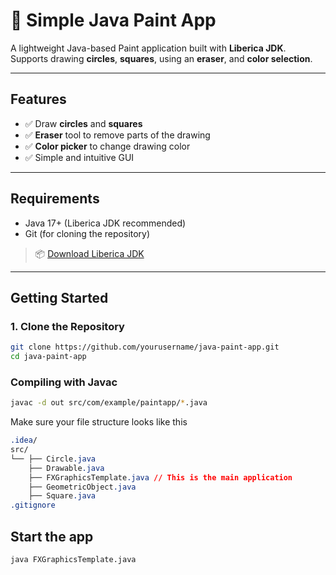 # 🎨 Simple Java Paint App

A lightweight Java-based Paint application built with **Liberica JDK**.  
Supports drawing **circles**, **squares**, using an **eraser**, and **color selection**.

---

## Features

- ✅ Draw **circles** and **squares**
- ✅ **Eraser** tool to remove parts of the drawing
- ✅ **Color picker** to change drawing color
- ✅ Simple and intuitive GUI

---

## Requirements

- Java 17+ (Liberica JDK recommended)
- Git (for cloning the repository)

> 📦 [Download Liberica JDK](https://bell-sw.com/pages/downloads/)

---

## Getting Started

### 1. Clone the Repository

```bash
git clone https://github.com/yourusername/java-paint-app.git
cd java-paint-app
```
### Compiling with Javac

```bash
javac -d out src/com/example/paintapp/*.java
```
Make sure your file structure looks like this
```css
.idea/
src/
└── ├── Circle.java 
    ├── Drawable.java
    ├── FXGraphicsTemplate.java // This is the main application
    ├── GeometricObject.java
    ├── Square.java
.gitignore
```
## Start the app

```bash
java FXGraphicsTemplate.java
```
